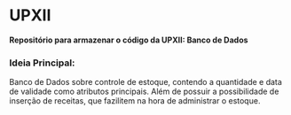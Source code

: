 # UPXII
**Repositório para armazenar o código da UPXII: Banco de Dados**


### Ideia Principal:
Banco de Dados sobre controle de estoque, contendo a quantidade e data de validade como atributos principais. Além de possuir a possibilidade de inserção de receitas, que fazilitem na hora de administrar o estoque.
